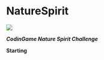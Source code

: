 # NatureSpirit

![](picture/CodinGames_NatureSpirit.min.jpg)

***CodinGame Nature Spirit Challenge***


**Starting**
